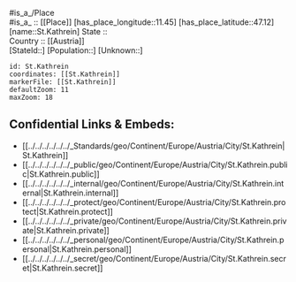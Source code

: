﻿---
location: [47.12,11.45] 
mapzoom: [7,12] 
mapmarker: city 
type: City
tags:
- geo/City


SpocWebEntityId: 34468
isDeleted: false
confidential: public

---
#is_a_/Place  
#is_a_ :: [[Place]] 
[has_place_longitude::11.45] 
[has_place_latitude::47.12] 
[name::St.Kathrein] 
State ::  
Country :: [[Austria]]  
[StateId::] 
[Population::] 
[Unknown::] 


```leaflet
id: St.Kathrein
coordinates: [[St.Kathrein]] 
markerFile: [[St.Kathrein]] 
defaultZoom: 11 
maxZoom: 18
```


## Confidential Links & Embeds: 
- [[../../../../../../_Standards/geo/Continent/Europe/Austria/City/St.Kathrein|St.Kathrein]] 
- [[../../../../../../_public/geo/Continent/Europe/Austria/City/St.Kathrein.public|St.Kathrein.public]] 
- [[../../../../../../_internal/geo/Continent/Europe/Austria/City/St.Kathrein.internal|St.Kathrein.internal]] 
- [[../../../../../../_protect/geo/Continent/Europe/Austria/City/St.Kathrein.protect|St.Kathrein.protect]] 
- [[../../../../../../_private/geo/Continent/Europe/Austria/City/St.Kathrein.private|St.Kathrein.private]] 
- [[../../../../../../_personal/geo/Continent/Europe/Austria/City/St.Kathrein.personal|St.Kathrein.personal]] 
- [[../../../../../../_secret/geo/Continent/Europe/Austria/City/St.Kathrein.secret|St.Kathrein.secret]] 
